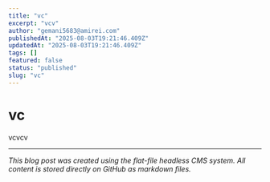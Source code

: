 ```yaml
---
title: "vc"
excerpt: "vcv"
author: "gemani5683@amirei.com"
publishedAt: "2025-08-03T19:21:46.409Z"
updatedAt: "2025-08-03T19:21:46.409Z"
tags: []
featured: false
status: "published"
slug: "vc"
---
```


# vc

vcvcv

---

*This blog post was created using the flat-file headless CMS system. All content is stored directly on GitHub as markdown files.*